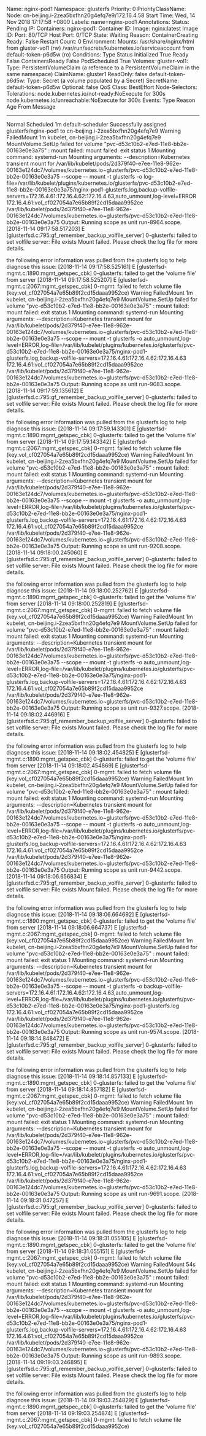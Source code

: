 Name:               nginx-pod1
Namespace:          glusterfs
Priority:           0
PriorityClassName:  <none>
Node:               cn-beijing.i-2zea5bxfhn20g4efq7e9/172.16.4.58
Start Time:         Wed, 14 Nov 2018 17:17:58 +0800
Labels:             name=nginx-pod1
Annotations:        <none>
Status:             Pending
IP:
Containers:
  nginx-pod1:
    Container ID:
    Image:          nginx:latest
    Image ID:
    Port:           80/TCP
    Host Port:      0/TCP
    State:          Waiting
      Reason:       ContainerCreating
    Ready:          False
    Restart Count:  0
    Environment:    <none>
    Mounts:
      /usr/share/nginx/html from gluster-vol1 (rw)
      /var/run/secrets/kubernetes.io/serviceaccount from default-token-p6d5w (ro)
Conditions:
  Type              Status
  Initialized       True
  Ready             False
  ContainersReady   False
  PodScheduled      True
Volumes:
  gluster-vol1:
    Type:       PersistentVolumeClaim (a reference to a PersistentVolumeClaim in the same namespace)
    ClaimName:  gluster1
    ReadOnly:   false
  default-token-p6d5w:
    Type:        Secret (a volume populated by a Secret)
    SecretName:  default-token-p6d5w
    Optional:    false
QoS Class:       BestEffort
Node-Selectors:  <none>
Tolerations:     node.kubernetes.io/not-ready:NoExecute for 300s
                 node.kubernetes.io/unreachable:NoExecute for 300s
Events:
  Type     Reason       Age   From                                        Message
  ----     ------       ----  ----                                        -------
  Normal   Scheduled    1m    default-scheduler                           Successfully assigned glusterfs/nginx-pod1 to cn-beijing.i-2zea5bxfhn20g4efq7e9
  Warning  FailedMount  1m    kubelet, cn-beijing.i-2zea5bxfhn20g4efq7e9  MountVolume.SetUp failed for volume "pvc-d53c10b2-e7ed-11e8-bb2e-00163e0e3a75" : mount failed: mount failed: exit status 1
Mounting command: systemd-run
Mounting arguments: --description=Kubernetes transient mount for /var/lib/kubelet/pods/2d379f40-e7ee-11e8-962e-00163e124dc7/volumes/kubernetes.io~glusterfs/pvc-d53c10b2-e7ed-11e8-bb2e-00163e0e3a75 --scope -- mount -t glusterfs -o log-file=/var/lib/kubelet/plugins/kubernetes.io/glusterfs/pvc-d53c10b2-e7ed-11e8-bb2e-00163e0e3a75/nginx-pod1-glusterfs.log,backup-volfile-servers=172.16.4.61:172.16.4.62:172.16.4.63,auto_unmount,log-level=ERROR 172.16.4.61:vol_cf027054a7e65b89f2cd15daaa9952ce /var/lib/kubelet/pods/2d379f40-e7ee-11e8-962e-00163e124dc7/volumes/kubernetes.io~glusterfs/pvc-d53c10b2-e7ed-11e8-bb2e-00163e0e3a75
Output: Running scope as unit run-8964.scope.
[2018-11-14 09:17:58.517203] E [glusterfsd.c:795:gf_remember_backup_volfile_server] 0-glusterfs: failed to set volfile server: File exists
Mount failed. Please check the log file for more details.

 the following error information was pulled from the glusterfs log to help diagnose this issue:
[2018-11-14 09:17:58.525161] E [glusterfsd-mgmt.c:1890:mgmt_getspec_cbk] 0-glusterfs: failed to get the 'volume file' from server
[2018-11-14 09:17:58.525207] E [glusterfsd-mgmt.c:2067:mgmt_getspec_cbk] 0-mgmt: failed to fetch volume file (key:vol_cf027054a7e65b89f2cd15daaa9952ce)
  Warning  FailedMount  1m  kubelet, cn-beijing.i-2zea5bxfhn20g4efq7e9  MountVolume.SetUp failed for volume "pvc-d53c10b2-e7ed-11e8-bb2e-00163e0e3a75" : mount failed: mount failed: exit status 1
Mounting command: systemd-run
Mounting arguments: --description=Kubernetes transient mount for /var/lib/kubelet/pods/2d379f40-e7ee-11e8-962e-00163e124dc7/volumes/kubernetes.io~glusterfs/pvc-d53c10b2-e7ed-11e8-bb2e-00163e0e3a75 --scope -- mount -t glusterfs -o auto_unmount,log-level=ERROR,log-file=/var/lib/kubelet/plugins/kubernetes.io/glusterfs/pvc-d53c10b2-e7ed-11e8-bb2e-00163e0e3a75/nginx-pod1-glusterfs.log,backup-volfile-servers=172.16.4.61:172.16.4.62:172.16.4.63 172.16.4.61:vol_cf027054a7e65b89f2cd15daaa9952ce /var/lib/kubelet/pods/2d379f40-e7ee-11e8-962e-00163e124dc7/volumes/kubernetes.io~glusterfs/pvc-d53c10b2-e7ed-11e8-bb2e-00163e0e3a75
Output: Running scope as unit run-9083.scope.
[2018-11-14 09:17:59.135612] E [glusterfsd.c:795:gf_remember_backup_volfile_server] 0-glusterfs: failed to set volfile server: File exists
Mount failed. Please check the log file for more details.

 the following error information was pulled from the glusterfs log to help diagnose this issue:
[2018-11-14 09:17:59.143301] E [glusterfsd-mgmt.c:1890:mgmt_getspec_cbk] 0-glusterfs: failed to get the 'volume file' from server
[2018-11-14 09:17:59.143342] E [glusterfsd-mgmt.c:2067:mgmt_getspec_cbk] 0-mgmt: failed to fetch volume file (key:vol_cf027054a7e65b89f2cd15daaa9952ce)
  Warning  FailedMount  1m  kubelet, cn-beijing.i-2zea5bxfhn20g4efq7e9  MountVolume.SetUp failed for volume "pvc-d53c10b2-e7ed-11e8-bb2e-00163e0e3a75" : mount failed: mount failed: exit status 1
Mounting command: systemd-run
Mounting arguments: --description=Kubernetes transient mount for /var/lib/kubelet/pods/2d379f40-e7ee-11e8-962e-00163e124dc7/volumes/kubernetes.io~glusterfs/pvc-d53c10b2-e7ed-11e8-bb2e-00163e0e3a75 --scope -- mount -t glusterfs -o auto_unmount,log-level=ERROR,log-file=/var/lib/kubelet/plugins/kubernetes.io/glusterfs/pvc-d53c10b2-e7ed-11e8-bb2e-00163e0e3a75/nginx-pod1-glusterfs.log,backup-volfile-servers=172.16.4.61:172.16.4.62:172.16.4.63 172.16.4.61:vol_cf027054a7e65b89f2cd15daaa9952ce /var/lib/kubelet/pods/2d379f40-e7ee-11e8-962e-00163e124dc7/volumes/kubernetes.io~glusterfs/pvc-d53c10b2-e7ed-11e8-bb2e-00163e0e3a75
Output: Running scope as unit run-9208.scope.
[2018-11-14 09:18:00.245060] E [glusterfsd.c:795:gf_remember_backup_volfile_server] 0-glusterfs: failed to set volfile server: File exists
Mount failed. Please check the log file for more details.

 the following error information was pulled from the glusterfs log to help diagnose this issue:
[2018-11-14 09:18:00.252762] E [glusterfsd-mgmt.c:1890:mgmt_getspec_cbk] 0-glusterfs: failed to get the 'volume file' from server
[2018-11-14 09:18:00.252819] E [glusterfsd-mgmt.c:2067:mgmt_getspec_cbk] 0-mgmt: failed to fetch volume file (key:vol_cf027054a7e65b89f2cd15daaa9952ce)
  Warning  FailedMount  1m  kubelet, cn-beijing.i-2zea5bxfhn20g4efq7e9  MountVolume.SetUp failed for volume "pvc-d53c10b2-e7ed-11e8-bb2e-00163e0e3a75" : mount failed: mount failed: exit status 1
Mounting command: systemd-run
Mounting arguments: --description=Kubernetes transient mount for /var/lib/kubelet/pods/2d379f40-e7ee-11e8-962e-00163e124dc7/volumes/kubernetes.io~glusterfs/pvc-d53c10b2-e7ed-11e8-bb2e-00163e0e3a75 --scope -- mount -t glusterfs -o auto_unmount,log-level=ERROR,log-file=/var/lib/kubelet/plugins/kubernetes.io/glusterfs/pvc-d53c10b2-e7ed-11e8-bb2e-00163e0e3a75/nginx-pod1-glusterfs.log,backup-volfile-servers=172.16.4.61:172.16.4.62:172.16.4.63 172.16.4.61:vol_cf027054a7e65b89f2cd15daaa9952ce /var/lib/kubelet/pods/2d379f40-e7ee-11e8-962e-00163e124dc7/volumes/kubernetes.io~glusterfs/pvc-d53c10b2-e7ed-11e8-bb2e-00163e0e3a75
Output: Running scope as unit run-9327.scope.
[2018-11-14 09:18:02.446916] E [glusterfsd.c:795:gf_remember_backup_volfile_server] 0-glusterfs: failed to set volfile server: File exists
Mount failed. Please check the log file for more details.

 the following error information was pulled from the glusterfs log to help diagnose this issue:
[2018-11-14 09:18:02.454825] E [glusterfsd-mgmt.c:1890:mgmt_getspec_cbk] 0-glusterfs: failed to get the 'volume file' from server
[2018-11-14 09:18:02.454869] E [glusterfsd-mgmt.c:2067:mgmt_getspec_cbk] 0-mgmt: failed to fetch volume file (key:vol_cf027054a7e65b89f2cd15daaa9952ce)
  Warning  FailedMount  1m  kubelet, cn-beijing.i-2zea5bxfhn20g4efq7e9  MountVolume.SetUp failed for volume "pvc-d53c10b2-e7ed-11e8-bb2e-00163e0e3a75" : mount failed: mount failed: exit status 1
Mounting command: systemd-run
Mounting arguments: --description=Kubernetes transient mount for /var/lib/kubelet/pods/2d379f40-e7ee-11e8-962e-00163e124dc7/volumes/kubernetes.io~glusterfs/pvc-d53c10b2-e7ed-11e8-bb2e-00163e0e3a75 --scope -- mount -t glusterfs -o auto_unmount,log-level=ERROR,log-file=/var/lib/kubelet/plugins/kubernetes.io/glusterfs/pvc-d53c10b2-e7ed-11e8-bb2e-00163e0e3a75/nginx-pod1-glusterfs.log,backup-volfile-servers=172.16.4.61:172.16.4.62:172.16.4.63 172.16.4.61:vol_cf027054a7e65b89f2cd15daaa9952ce /var/lib/kubelet/pods/2d379f40-e7ee-11e8-962e-00163e124dc7/volumes/kubernetes.io~glusterfs/pvc-d53c10b2-e7ed-11e8-bb2e-00163e0e3a75
Output: Running scope as unit run-9442.scope.
[2018-11-14 09:18:06.656834] E [glusterfsd.c:795:gf_remember_backup_volfile_server] 0-glusterfs: failed to set volfile server: File exists
Mount failed. Please check the log file for more details.

 the following error information was pulled from the glusterfs log to help diagnose this issue:
[2018-11-14 09:18:06.664692] E [glusterfsd-mgmt.c:1890:mgmt_getspec_cbk] 0-glusterfs: failed to get the 'volume file' from server
[2018-11-14 09:18:06.664737] E [glusterfsd-mgmt.c:2067:mgmt_getspec_cbk] 0-mgmt: failed to fetch volume file (key:vol_cf027054a7e65b89f2cd15daaa9952ce)
  Warning  FailedMount  1m  kubelet, cn-beijing.i-2zea5bxfhn20g4efq7e9  MountVolume.SetUp failed for volume "pvc-d53c10b2-e7ed-11e8-bb2e-00163e0e3a75" : mount failed: mount failed: exit status 1
Mounting command: systemd-run
Mounting arguments: --description=Kubernetes transient mount for /var/lib/kubelet/pods/2d379f40-e7ee-11e8-962e-00163e124dc7/volumes/kubernetes.io~glusterfs/pvc-d53c10b2-e7ed-11e8-bb2e-00163e0e3a75 --scope -- mount -t glusterfs -o backup-volfile-servers=172.16.4.61:172.16.4.62:172.16.4.63,auto_unmount,log-level=ERROR,log-file=/var/lib/kubelet/plugins/kubernetes.io/glusterfs/pvc-d53c10b2-e7ed-11e8-bb2e-00163e0e3a75/nginx-pod1-glusterfs.log 172.16.4.61:vol_cf027054a7e65b89f2cd15daaa9952ce /var/lib/kubelet/pods/2d379f40-e7ee-11e8-962e-00163e124dc7/volumes/kubernetes.io~glusterfs/pvc-d53c10b2-e7ed-11e8-bb2e-00163e0e3a75
Output: Running scope as unit run-9574.scope.
[2018-11-14 09:18:14.848472] E [glusterfsd.c:795:gf_remember_backup_volfile_server] 0-glusterfs: failed to set volfile server: File exists
Mount failed. Please check the log file for more details.

 the following error information was pulled from the glusterfs log to help diagnose this issue:
[2018-11-14 09:18:14.857133] E [glusterfsd-mgmt.c:1890:mgmt_getspec_cbk] 0-glusterfs: failed to get the 'volume file' from server
[2018-11-14 09:18:14.857182] E [glusterfsd-mgmt.c:2067:mgmt_getspec_cbk] 0-mgmt: failed to fetch volume file (key:vol_cf027054a7e65b89f2cd15daaa9952ce)
  Warning  FailedMount  1m  kubelet, cn-beijing.i-2zea5bxfhn20g4efq7e9  MountVolume.SetUp failed for volume "pvc-d53c10b2-e7ed-11e8-bb2e-00163e0e3a75" : mount failed: mount failed: exit status 1
Mounting command: systemd-run
Mounting arguments: --description=Kubernetes transient mount for /var/lib/kubelet/pods/2d379f40-e7ee-11e8-962e-00163e124dc7/volumes/kubernetes.io~glusterfs/pvc-d53c10b2-e7ed-11e8-bb2e-00163e0e3a75 --scope -- mount -t glusterfs -o auto_unmount,log-level=ERROR,log-file=/var/lib/kubelet/plugins/kubernetes.io/glusterfs/pvc-d53c10b2-e7ed-11e8-bb2e-00163e0e3a75/nginx-pod1-glusterfs.log,backup-volfile-servers=172.16.4.61:172.16.4.62:172.16.4.63 172.16.4.61:vol_cf027054a7e65b89f2cd15daaa9952ce /var/lib/kubelet/pods/2d379f40-e7ee-11e8-962e-00163e124dc7/volumes/kubernetes.io~glusterfs/pvc-d53c10b2-e7ed-11e8-bb2e-00163e0e3a75
Output: Running scope as unit run-9691.scope.
[2018-11-14 09:18:31.047257] E [glusterfsd.c:795:gf_remember_backup_volfile_server] 0-glusterfs: failed to set volfile server: File exists
Mount failed. Please check the log file for more details.

 the following error information was pulled from the glusterfs log to help diagnose this issue:
[2018-11-14 09:18:31.055105] E [glusterfsd-mgmt.c:1890:mgmt_getspec_cbk] 0-glusterfs: failed to get the 'volume file' from server
[2018-11-14 09:18:31.055151] E [glusterfsd-mgmt.c:2067:mgmt_getspec_cbk] 0-mgmt: failed to fetch volume file (key:vol_cf027054a7e65b89f2cd15daaa9952ce)
  Warning  FailedMount  54s  kubelet, cn-beijing.i-2zea5bxfhn20g4efq7e9  MountVolume.SetUp failed for volume "pvc-d53c10b2-e7ed-11e8-bb2e-00163e0e3a75" : mount failed: mount failed: exit status 1
Mounting command: systemd-run
Mounting arguments: --description=Kubernetes transient mount for /var/lib/kubelet/pods/2d379f40-e7ee-11e8-962e-00163e124dc7/volumes/kubernetes.io~glusterfs/pvc-d53c10b2-e7ed-11e8-bb2e-00163e0e3a75 --scope -- mount -t glusterfs -o auto_unmount,log-level=ERROR,log-file=/var/lib/kubelet/plugins/kubernetes.io/glusterfs/pvc-d53c10b2-e7ed-11e8-bb2e-00163e0e3a75/nginx-pod1-glusterfs.log,backup-volfile-servers=172.16.4.61:172.16.4.62:172.16.4.63 172.16.4.61:vol_cf027054a7e65b89f2cd15daaa9952ce /var/lib/kubelet/pods/2d379f40-e7ee-11e8-962e-00163e124dc7/volumes/kubernetes.io~glusterfs/pvc-d53c10b2-e7ed-11e8-bb2e-00163e0e3a75
Output: Running scope as unit run-9893.scope.
[2018-11-14 09:19:03.246895] E [glusterfsd.c:795:gf_remember_backup_volfile_server] 0-glusterfs: failed to set volfile server: File exists
Mount failed. Please check the log file for more details.

 the following error information was pulled from the glusterfs log to help diagnose this issue:
[2018-11-14 09:19:03.254829] E [glusterfsd-mgmt.c:1890:mgmt_getspec_cbk] 0-glusterfs: failed to get the 'volume file' from server
[2018-11-14 09:19:03.254874] E [glusterfsd-mgmt.c:2067:mgmt_getspec_cbk] 0-mgmt: failed to fetch volume file (key:vol_cf027054a7e65b89f2cd15daaa9952ce)